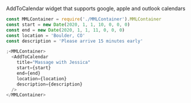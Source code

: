 AddToCalendar widget that supports google, apple and outlook calendars

```js
const MMLContainer = require('./MMLContainer').MMLContainer
const start = new Date(2020, 1, 1, 10, 0, 0, 0)
const end = new Date(2020, 1, 1, 11, 0, 0, 0)
const location = 'Boulder, CO'
const description = 'Please arrive 15 minutes early'

;<MMLContainer>
  <AddToCalendar
    title="Massage with Jessica"
    start={start}
    end={end}
    location={location}
    description={description}
  />
</MMLContainer>
```
